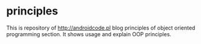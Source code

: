 # principles
This is repository of http://androidcode.pl blog principles of object oriented programming section. It shows usage and explain OOP principles.
